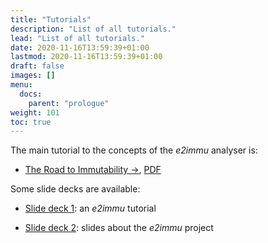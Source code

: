 ```yaml
---
title: "Tutorials"
description: "List of all tutorials."
lead: "List of all tutorials."
date: 2020-11-16T13:59:39+01:00
lastmod: 2020-11-16T13:59:39+01:00
draft: false
images: []
menu:
  docs:
    parent: "prologue"
weight: 101
toc: true
---
```



The main tutorial to the concepts of the _e2immu_ analyser is:

* [The Road to Immutability →](/road-to-immutability/000-main.html), 
[PDF](/road-to-immutability.pdf)

Some slide decks are available:

* [Slide deck 1](/powerpoint/SlideDeck1.pptx): an _e2immu_ tutorial

* [Slide deck 2](/powerpoint/SlideDeck2.pptx): slides about the _e2immu_ project

